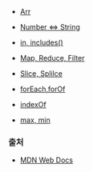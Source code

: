 - <a href="https://github.com/Jiyong95/Codingtest/blob/main/md_JS/Arr.md">Arr</a>

- <a href="https://github.com/Jiyong95/Codingtest/blob/main/md_JS/NumString.md">Number <=> String</a>

- <a href="https://github.com/Jiyong95/Codingtest/blob/main/md_JS/in.md">in, includes()</a>

- <a href="https://github.com/Jiyong95/Codingtest/blob/main/md_JS/map,reduce,filter.md">Map, Reduce, Filter</a>

- <a href="https://github.com/Jiyong95/Codingtest/blob/main/md_JS/slice,splice.md">Slice, Splilce</a>

- <a href="https://github.com/Jiyong95/Codingtest/blob/main/md_JS/forEach,forof.md">forEach,forOf</a>

- <a href="https://github.com/Jiyong95/Codingtest/blob/main/md_JS/indexOf.md">indexOf</a>

- <a href="https://github.com/Jiyong95/Codingtest/blob/main/md_JS/Math.md">max, min</a>








### 출처
- <a href="https://developer.mozilla.org/ko/docs/Web/JavaScript/Reference/Operators/in">MDN Web Docs</a>